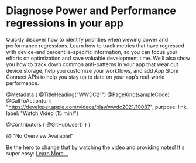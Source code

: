 # Diagnose Power and Performance regressions in your app

Quickly discover how to identify priorities when viewing power and performance regressions. Learn how to track metrics that have regressed with device-and percentile-specific information, so you can focus your efforts on optimization and save valuable development time. We’ll also show you how to track down common anti-patterns in your app that wear out device storage, help you customize your workflows, and add App Store Connect APIs to help you stay up to date on your app’s real-world performance.


@Metadata {
   @TitleHeading("WWDC21")
   @PageKind(sampleCode)
   @CallToAction(url: "https://developer.apple.com/videos/play/wwdc2021/10087", purpose: link, label: "Watch Video (15 min)")

   @Contributors {
      @GitHubUser(<replace this with your GitHub handle>)
   }
}

😱 "No Overview Available!"

Be the hero to change that by watching the video and providing notes! It's super easy:
 [Learn More…](https://wwdcnotes.com/documentation/wwdcnotes/contributing)

